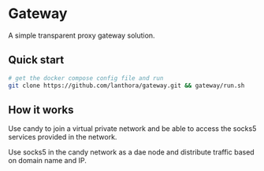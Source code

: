 # Gateway

A simple transparent proxy gateway solution.

## Quick start

```bash
# get the docker compose config file and run 
git clone https://github.com/lanthora/gateway.git && gateway/run.sh
```

## How it works

Use candy to join a virtual private network and be able to access the socks5 services provided in the network.

Use socks5 in the candy network as a dae node and distribute traffic based on domain name and IP.
